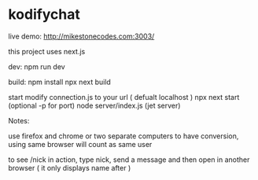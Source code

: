 # kodifychat
live demo:
http://mikestonecodes.com:3003/

this project uses next.js

dev:
npm run dev

build:
npm install
npx next build

start
modify connection.js to your url ( defualt localhost )
npx next start (optional -p for port)
node server/index.js (jet server)


Notes:

use firefox and chrome or two separate computers to have conversion, using same browser will count as same user

to see /nick in action, type nick, send a message and  then open in another browser ( it only displays name after )
